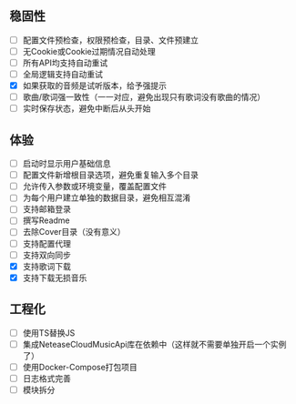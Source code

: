 ## 稳固性

- [ ] 配置文件预检查，权限预检查，目录、文件预建立
- [ ] 无Cookie或Cookie过期情况自动处理
- [ ] 所有API均支持自动重试
- [ ] 全局逻辑支持自动重试
- [x] 如果获取的音频是试听版本，给予强提示
- [ ] 歌曲/歌词强一致性（一一对应，避免出现只有歌词没有歌曲的情况）
- [ ] 实时保存状态，避免中断后从头开始

## 体验

- [ ] 启动时显示用户基础信息
- [ ] 配置文件新增根目录选项，避免重复输入多个目录
- [ ] 允许传入参数或环境变量，覆盖配置文件
- [ ] 为每个用户建立单独的数据目录，避免相互混淆
- [ ] 支持邮箱登录
- [ ] 撰写Readme
- [ ] 去除Cover目录（没有意义）
- [ ] 支持配置代理
- [ ] 支持双向同步
- [x] 支持歌词下载
- [x] 支持下载无损音乐

## 工程化

- [ ] 使用TS替换JS
- [ ] 集成NeteaseCloudMusicApi库在依赖中（这样就不需要单独开启一个实例了）
- [ ] 使用Docker-Compose打包项目
- [ ] 日志格式完善
- [ ] 模块拆分
